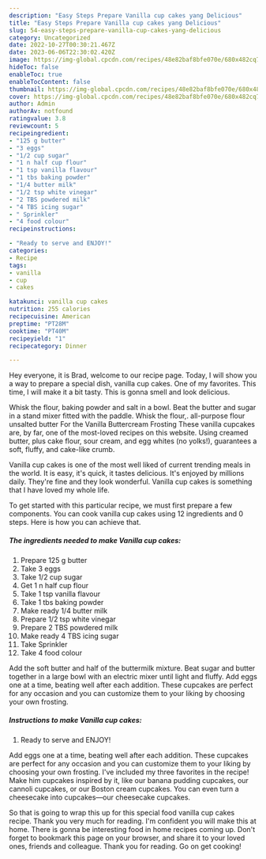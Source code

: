 ```yaml
---
description: "Easy Steps Prepare Vanilla cup cakes yang Delicious"
title: "Easy Steps Prepare Vanilla cup cakes yang Delicious"
slug: 54-easy-steps-prepare-vanilla-cup-cakes-yang-delicious
category: Uncategorized
date: 2022-10-27T00:30:21.467Z
date: 2023-06-06T22:30:02.420Z
image: https://img-global.cpcdn.com/recipes/48e82baf8bfe070e/680x482cq70/vanilla-cup-cakes-recipe-main-photo.jpg
hideToc: false
enableToc: true
enableTocContent: false
thumbnail: https://img-global.cpcdn.com/recipes/48e82baf8bfe070e/680x482cq70/vanilla-cup-cakes-recipe-main-photo.jpg
cover: https://img-global.cpcdn.com/recipes/48e82baf8bfe070e/680x482cq70/vanilla-cup-cakes-recipe-main-photo.jpg
author: Admin
authorAv: notfound
ratingvalue: 3.8
reviewcount: 5
recipeingredient:
- "125 g butter"
- "3 eggs"
- "1/2 cup sugar"
- "1 n half cup flour"
- "1 tsp vanilla flavour"
- "1 tbs baking powder"
- "1/4 butter milk"
- "1/2 tsp white vinegar"
- "2 TBS powdered milk"
- "4 TBS icing sugar"
- " Sprinkler"
- "4 food colour"
recipeinstructions:

- "Ready to serve and ENJOY!"
categories:
- Recipe
tags:
- vanilla
- cup
- cakes

katakunci: vanilla cup cakes 
nutrition: 255 calories
recipecuisine: American
preptime: "PT28M"
cooktime: "PT40M"
recipeyield: "1"
recipecategory: Dinner

---
```



Hey everyone, it is Brad, welcome to our recipe page. Today, I will show you a way to prepare a special dish, vanilla cup cakes. One of my favorites. This time, I will make it a bit tasty. This is gonna smell and look delicious.

Whisk the flour, baking powder and salt in a bowl. Beat the butter and sugar in a stand mixer fitted with the paddle. Whisk the flour,. all-purpose flour unsalted butter For the Vanilla Buttercream Frosting These vanilla cupcakes are, by far, one of the most-loved recipes on this website. Using creamed butter, plus cake flour, sour cream, and egg whites (no yolks!), guarantees a soft, fluffy, and cake-like crumb.

Vanilla cup cakes is one of the most well liked of current trending meals in the world. It is easy, it's quick, it tastes delicious. It's enjoyed by millions daily. They're fine and they look wonderful. Vanilla cup cakes is something that I have loved my whole life.


To get started with this particular recipe, we must first prepare a few components. You can cook vanilla cup cakes using 12 ingredients and 0 steps. Here is how you can achieve that.

<!--inarticleads1-->

##### The ingredients needed to make Vanilla cup cakes:

1. Prepare 125 g butter
1. Take 3 eggs
1. Take 1/2 cup sugar
1. Get 1 n half cup flour
1. Take 1 tsp vanilla flavour
1. Take 1 tbs baking powder
1. Make ready 1/4 butter milk
1. Prepare 1/2 tsp white vinegar
1. Prepare 2 TBS powdered milk
1. Make ready 4 TBS icing sugar
1. Take  Sprinkler
1. Take 4 food colour


Add the soft butter and half of the buttermilk mixture. Beat sugar and butter together in a large bowl with an electric mixer until light and fluffy. Add eggs one at a time, beating well after each addition. These cupcakes are perfect for any occasion and you can customize them to your liking by choosing your own frosting. 

<!--inarticleads2-->

##### Instructions to make Vanilla cup cakes:


1. Ready to serve and ENJOY!

Add eggs one at a time, beating well after each addition. These cupcakes are perfect for any occasion and you can customize them to your liking by choosing your own frosting. I&#39;ve included my three favorites in the recipe! Make him cupcakes inspired by it, like our banana pudding cupcakes, our cannoli cupcakes, or our Boston cream cupcakes. You can even turn a cheesecake into cupcakes—our cheesecake cupcakes. 

So that is going to wrap this up for this special food vanilla cup cakes recipe. Thank you very much for reading. I'm confident you will make this at home. There is gonna be interesting food in home recipes coming up. Don't forget to bookmark this page on your browser, and share it to your loved ones, friends and colleague. Thank you for reading. Go on get cooking!
